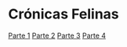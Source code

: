 # Crónicas Felinas

[Parte 1](cronicas_felinas_parte1.pdf)
[Parte 2](cronicas_felinas_parte2.pdf)
[Parte 3](cronicas_felinas_parte3.pdf)
[Parte 4](cronicas_felinas_parte4.pdf)
